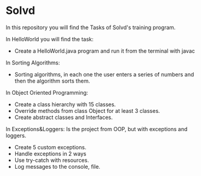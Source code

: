 # Solvd
In this repository you will find the Tasks of Solvd's training program.

In HelloWorld you will find the task:

- Create a HelloWorld.java program and run it from the terminal with javac

In Sorting Algorithms:

- Sorting algorithms, in each one the user enters a series of numbers and then the algorithm sorts them. 

In Object Oriented Programming:
   - Create a class hierarchy with 15 classes. 
   - Override methods from class Object for at least 3 classes.
   - Create abstract classes and Interfaces.

In Exceptions&Loggers:
   Is the project from OOP, but with exceptions and loggers.
   -  Create 5 custom exceptions.
   -  Handle exceptions in 2 ways
   -  Use try-catch with resources.
   -  Log messages to the console, file.
